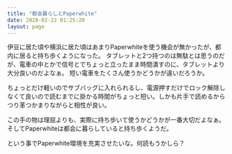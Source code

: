 ```yaml
---
title: "都会暮らしとPaperwhite"
date: 2020-02-22 01:25:20
layout: page
---
```

伊豆に居た頃や横浜に居た頃はあまりPaperwhiteを使う機会が無かったが、都内に居ると持ち歩くようになった。
タブレットと2つ持つのは無駄とは思うのだが、電車の中とかで信号とでちょっと立ったまま時間潰すのに、タブレットより大分良いのだよなぁ。
短い電車をたくさん使うかどうかが違いだろうか。

ちょっとだけ軽いのでサブバッグに入れられるし、電源押すだけでロック解除しなくて良いので読むまでに掛かる時間がちょっと短い。しかも片手で読めるからつり革つかまりながらと相性が良い。

この手の物は理屈よりも、実際に持ち歩いて使うかどうかが一番大切だよなぁ。
そしてPaperwhiteは都会に暮らしていると持ち歩くようだ。

という事でPaperwhite環境を充実させたいな。何読もうかしら？